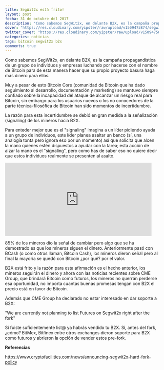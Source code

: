 ```yaml
---
title: SegWit2x está frito!
layout: post
fecha: 31 de octubre del 2017
description: "Como sabemos SegWit2x, en delante B2X, es la campaña propagandística de un grupo de individuos y empresas luchando por hacerse con el nombre de Bitcoin para de esta manera hacer que su propio proyecto basura haga más dinero para ellos."
cover: "https://res.cloudinary.com/yipster/raw/upload/v1509475874/segwit2x-shit_xzidkq.jpg"
twitter_cover: "https://res.cloudinary.com/yipster/raw/upload/v1509475874/segwit2x-shit_xzidkq.jpg"
categories: noticias 
tags: bitcoin segwit2x b2x
comments: true
---
```


Como sabemos SegWit2x, en delante B2X, es la campaña propagandística de un grupo de individuos y empresas luchando por hacerse con el nombre de Bitcoin para de esta manera hacer que su propio proyecto basura haga más dinero para ellos.

Muy a pesar de esto Bitcoin Core (comunidad de Bitcoin que ha dado seguimiento al desarrollo, documentación y marketing) se mantuvo siempre confiado sobre la incapacidad del ataque de alcanzar un riesgo real para Bitcoin, sin embargo para los usuarios nuevos o los no conocedores de la parte técnica-filosófica de Bitcoin han sido momentos de incertidumbre.

La razón para esta incertidumbre se debió en gran medida a la señalización (signaling) de los mineros hacia B2X.

Para enteder mejor que es el "signaling" imagina a un líder pidiendo ayuda a un grupo de individuos, este líder planea asaltar un banco (sí, una analogía tonta pero ignora eso por un momento) así que solicita que alcen la mano quienes estén dispuestos a ayudar con la tarea; esta acción de alzar la mano es el "signaling", pero como has de saber eso no quiere decir que estos individuos realmente se presenten al asalto.

<iframe src="https://giphy.com/embed/3o7btVoLSH9tuPSeOI" width="480" height="240" frameBorder="0" class="giphy-embed" allowFullScreen></iframe>

85% de los mineros dio la señal de cambiar pero algo que se ha demostrado es que los mineros siguen el dinero. Anteriormente pasó con BCash (o como otros llaman, Bitcoin Cash), los mineros dieron señal pero al final la mayoría se quedó con Bitcoin ¿por qué? por el valor.

B2X está frito y la razón para esta afirmación es el hecho anterior, los mineros seguirán el dinero y ahora con las noticias recientes sobre CME Group, que brindará Bitcoin como futuros, los mineros no querrán perderse esa oportunidad, no importa cuantas buenas promesas tengan con B2X el precio está en favor de Bitcoin. 

Además que CME Group ha declarado no estar interesado en dar soporte a B2X:

"We are currently not planning to list Futures on Segwit2x right after the fork"

Si fuiste suficientemente list@ ya habrás vendido tu B2X. Sí, antes del fork, ¿cómo? BitMex, Bitfinex entre otros exchanges dieron soporte para B2X como futuros y abrieron la opción de vender estos pre-fork.

**Referencias**

https://www.cryptofacilities.com/news/announcing-segwit2x-hard-fork-policy